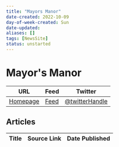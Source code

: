```yaml
---
title: "Mayors Manor"
date-created: 2022-10-09
day-of-week-created: Sun
date-updated: 
aliases: []
tags: [NewsSite]
status: unstarted
---
```


# Mayor's Manor

URL | Feed | Twitter
-|-|-
[Homepage]() | [Feed]() | [@twitterHandle](https://twitter.com/) 


## Articles
| Title | Source Link | Date Published |
|---|---|---|


